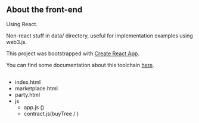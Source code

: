 ## About the front-end

Using React.

Non-react stuff in data/ directory, useful for implementation examples using web3.js.

This project was bootstrapped with [Create React App](https://github.com/facebookincubator/create-react-app).

You can find some documentation about this toolchain
[here](https://github.com/facebookincubator/create-react-app/blob/master/packages/react-scripts/template/README.md).





##

- index.html
- marketplace.html
- party.html
- js
  - app.js ()
  - contract.js(buyTree / )
